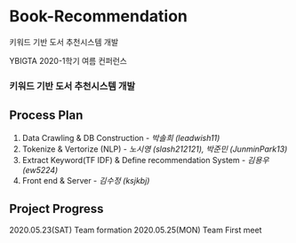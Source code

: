# Book-Recommendation
키워드 기반 도서 추천시스템 개발

YBIGTA 2020-1학기 여름 컨퍼런스
### 키워드 기반 도서 추천시스템 개발


## Process Plan 
1. Data Crawling & DB Construction - *박솔희 (leadwish11)*
2. Tokenize & Vertorize (NLP) - *노시영 (slash212121), 박준민 (JunminPark13)*
3. Extract Keyword(TF IDF) & Define recommendation System - *김용우 (ew5224)*
4. Front end & Server - *김수정 (ksjkbj)*

## Project Progress 
2020.05.23(SAT) Team formation
2020.05.25(MON) Team First meet
